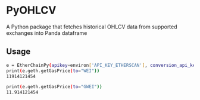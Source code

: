 # PyOHLCV
A Python package that fetches historical OHLCV data from supported exchanges into Panda dataframe

## Usage
```sh
e = EtherChainPy(apikey=environ['API_KEY_ETHERSCAN'], conversion_api_key=<from min-cryptocompare>)
print(e.geth.getGasPrice(to="WEI"))
11914121454

print(e.geth.getGasPrice(to="GWEI"))
11.914121454

